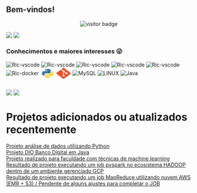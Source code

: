## Bem-vindos!    

<p align="center">
  <img src="https://visitor-badge.glitch.me/badge?page_id=ricardomuraoka.visitor-badge" alt="visitor badge"/>
</p>


<div>
  <a href="https://www.linkedin.com/in/ricardo-muraoka//"></a>
   <img height="180em" src="https://github-readme-stats.vercel.app/api?username=ricardomuraoka&show_icons=true&theme=dark&include_all_commits=true" />
   <img height="180em" src="https://github-readme-stats.vercel.app/api/top-langs/?username=ricardomuraoka&layout=compact&langs_count=100&theme=dark" />
</div>

### Conhecimentos e maiores interesses 😜

 <div style="display: inline_block">
<img align ="center" alt="Ric-vscode" height="35" width="40"  
img src="https://api.iconify.design/cib/apache-spark.svg?color=%23c0392b" />
<img align ="center" alt="Ric-vscode" height="35" width="40"
img src="https://api.iconify.design/grommet-icons/hadoop.svg?color=%233498db" />
<img align ="center" alt="Ric-vscode" height="30" width="40" 
img src="https://cdn.jsdelivr.net/gh/devicons/devicon/icons/azure/azure-original.svg" />
<img align ="center" alt="Ric-vscode" height="30" width="40" 
img src="https://cdn.jsdelivr.net/gh/devicons/devicon/icons/intellij/intellij-original.svg" />
<img align ="center" alt="Ric-vscode" height="30" width="40" 
img src="https://cdn.jsdelivr.net/gh/devicons/devicon/icons/vscode/vscode-original.svg" />
<img align ="center" alt="Ric-docker" height="30" width="40" 
img src="https://cdn.jsdelivr.net/gh/devicons/devicon/icons/docker/docker-original-wordmark.svg" />
    <img align="center" alt="Ric-Python" height="30" width="40" 
src="https://raw.githubusercontent.com/devicons/devicon/master/icons/python/python-original.svg">
  <img align="center" alt="Ric-Python" height="30" width="40" 
src="https://raw.githubusercontent.com/devicons/devicon/master/icons/git/git-original.svg">
  <img align="center" src="https://img.icons8.com/color/48/000000/mysql-logo.png" alt="MySQL" title="MySQL" width="30" height="30"/>
  <img align="center" src="https://img.icons8.com/color/48/4a90e2/linux.png" alt="LINUX" title="LINUX" width="30" height="30"/>
  <img align="center" src="https://img.icons8.com/color/48/4a90e2/java-coffee-cup-logo.png" alt="Java" title="Java" width="34" height="30"/>
</div>

 ##

<div>
  <a href = "mailto:ricardomr8@hotmail.com"><img src="https://img.shields.io/badge/Microsoft_Outlook-0078D4?style=for-the-badge&logo=microsoft-outlook&logoColor=white&logoColor=white" target="_blank"></a>
  <a href="https://www.linkedin.com/in/ricardo-muraoka/" target="_blank"><img src="https://img.shields.io/badge/-LinkedIn-%230077B5?style=for-the-badge&logo=linkedin&logoColor=white" target="_blank"></a>

</div>


<div>
  <h1> Projetos adicionados ou atualizados recentemente</h1>  
</div>
<div>
  <a href="https://github.com/ricardomuraoka/pandas-covid/">Projeto análise de dados utilizando Python</a>
  </div>
<div>
  <a href="https://github.com/ricardomuraoka/desafio-dio-banco-digital">Projeto DIO Banco Digital em Java</a>
</div>
<div>
  <a href="https://github.com/ricardomuraoka/Projeto-PUC-machine-learning">Projeto realizado para faculdade com técnicas de machine learning</a>
</div>
<div>
  <a href="https://github.com/ricardomuraoka/hadoop-pyspark-gcp">Resultado de projeto executando um job pyspark no ecosistema HADOOP dentro de um ambiente gerenciado GCP</a>
</div>
<div>
  <a href="https://github.com/ricardomuraoka/aws-dio">Resultado de projeto executando um job MapReduce utilizando nuvem AWS (EMR + S3) / Pendente de alguns ajustes para completar o JOB </a>
</div>
